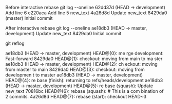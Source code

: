 Before interactive rebase
git log --oneline
62dd37d (HEAD -> development) Add line 6
c220aca Add line 5 new_text
4a26d8d Update new_text
8429da0 (master) Initial commit

After interactive rebase
git log --oneline
ae18db3 (HEAD -> master, development) Update new_text
8429da0 Initial commit

git reflog

ae18db3 (HEAD -> master, development) HEAD@{0}: me
rge development: Fast-forward
8429da0 HEAD@{1}: checkout: moving from main to ma
ster
ae18db3 (HEAD -> master, development) HEAD@{2}: ch
eckout: moving from master to main
8429da0 HEAD@{3}: checkout: moving from developmen
t to master
ae18db3 (HEAD -> master, development) HEAD@{4}: re
base (finish): returning to refs/heads/development
ae18db3 (HEAD -> master, development) HEAD@{5}: re
base (squash): Update new_text
70816bc HEAD@{6}: rebase (squash): # This is a com
bination of 2 commits.
4a26d8d HEAD@{7}: rebase (start): checkout HEAD~3
